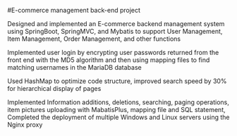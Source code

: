 #E-commerce management back-end project

Designed and implemented an E-commerce backend management system using SpringBoot, SpringMVC, and Mybatis to support User Management, Item Management, Order Management, and other functions

Implemented user login by encrypting user passwords returned from the front end with the MD5 algorithm and then using mapping files to find matching usernames in the MariaDB database

Used HashMap to optimize code structure, improved search speed by 30% for hierarchical display of pages

Implemented Information additions, deletions, searching, paging operations, item pictures uploading with MabatisPlus, mapping file and SQL statement, Completed the deployment of multiple Windows and Linux servers using the Nginx proxy
